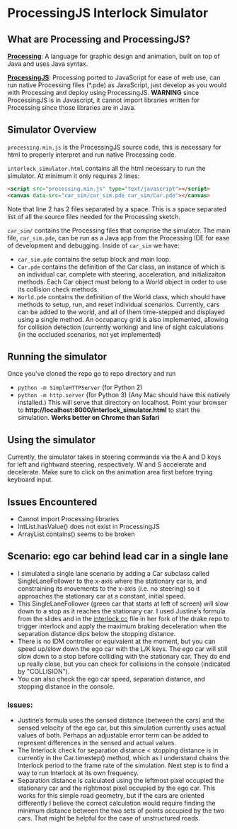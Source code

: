 # **ProcessingJS Interlock Simulator**

## **What are Processing and ProcessingJS?**
**[Processing](https://processing.org/)**: A language for graphic design and animation, built on top of Java and uses Java syntax.

**[ProcessingJS](http://processingjs.org/)**: Processing ported to JavaScript for ease of web use, can run native Processing files (*.pde) as JavaScript, just develop as you would with Processing and deploy using ProcessingJS. **WARNING** since ProcessingJS is in Javascript, it cannot import libraries written for Processing since those libraries are in Java.

## **Simulator Overview**

`processing.min.js` is the ProcessingJS source code, this is necessary for html to properly interpret and run native Processing code.

`interlock_simulator.html` contains all the html necessary to run the simulator. At minimum it only requires 2 lines:

```html
<script src="processing.min.js" type="text/javascript"></script>
<canvas data-src="car_sim/car_sim.pde car_sim/Car.pde"></canvas>
```

Note that line 2 has 2 files separated by a space. This is a space separated
list of all the source files needed for the Processing sketch.

`car_sim/` contains the Processing files that comprise the simulator. The
main file, `car_sim.pde`, can be run as a Java app from the Processing IDE
for ease of development and debugging. Inside of `car_sim` we have:
 - `car_sim.pde` contains the setup block and main loop.
 - `Car.pde` contains the definition of the Car class, an instance of which
 is an individual car, complete with steering, acceleration, and
 initializaiton methods. Each Car object must belong to a World object in order
 to use its collision check methods.
 - `World.pde` contains the definition of the World class, which should
 have methods to setup, run, and reset individual scenarios. Currently, cars
 can be added to the world, and all of them time-stepped and displayed using
 a single method. An occupancy grid is also implemented, allowing for collision
 detection (currently working) and line of sight calculations (in the occluded
 scenarios, not yet implemented)

## **Running the simulator**
Once you've cloned the repo go to repo directory and run
- `python -m SimpleHTTPServer` (for Python 2)
- `python -m http.server` (for Python 3)
 (Any Mac should have this natively installed.)
This will serve that directory on localhost. Point your browser to **http://localhost:8000/interlock_simulator.html** to start the simulation. **Works better on Chrome than Safari**

## **Using the simulator**
Currently, the simulator takes in steering commands via the A and D keys for left and rightward steering, respectively. W and S accelerate and decelerate. Make sure to click on the animation area first before trying keyboard input.

## **Issues Encountered**
 - Cannot import Processing libraries
 - IntList.hasValue() does not exist in ProcessingJS
 - ArrayList.contains() seems to be broken

## **Scenario: ego car behind lead car in a single lane**
 - I simulated a single lane scenario by adding a Car subclass called SingleLaneFollower to the x-axis where the stationary car is, and constraining its movements to the x-axis (i.e. no steering) so it approaches the stationary car at a constant, initial speed.
 - This SingleLaneFollower (green car that starts at left of screen) will slow down to a stop as it reaches the stationary car. I used Justine’s formula from the slides and in the [interlock.cc](https://github.com/justinej/drake/blob/master/automotive/interlock.cc) file in her fork of the drake repo to trigger interlock and apply the maximum braking deceleration when the separation distance dips below the stopping distance.
 - There is no IDM controller or equivalent at the moment, but you can speed up/slow down the ego car with the L/K keys. The ego car will still slow down to a stop before colliding with the stationary car. They do end up really close, but you can check for collisions in the console (indicated by "COLLISION").
 - You can also check the ego car speed, separation distance, and stopping distance in the console.

### Issues:
 - Justine’s formula uses the sensed distance (between the cars) and the sensed velocity of the ego car, but this simulation currently uses actual values of both. Perhaps an adjustable error term can be added to represent differences in the sensed and actual values.
 - The Interlock check for separation distance < stopping distance is in currently in the Car.timestep() method, which as I understand chains the Interlock period to the frame rate of the simulation. Next step is to find a way to run Interlock at its own frequency.
 - Separation distance is calculated using the leftmost pixel occupied the stationary car and the rightmost pixel occupied by the ego car. This works for this simple road geometry, but if the cars are oriented differently I believe the correct calculation would require finding the minimum distance between the two sets of points occupied by the two cars. That might be helpful for the case of unstructured roads.
